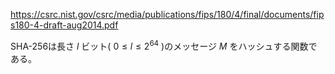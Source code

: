 https://csrc.nist.gov/csrc/media/publications/fips/180/4/final/documents/fips180-4-draft-aug2014.pdf

SHA-256は長さ $l$ ビット( $0\leq l\leq 2^{64}$ )のメッセージ $M$ をハッシュする関数である。 